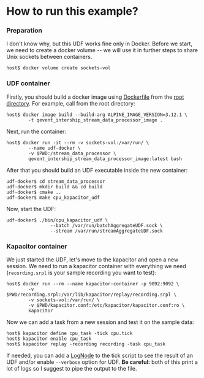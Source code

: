# How to run this example?

### Preparation

I don't know why, but this UDF works fine only in Docker. Before we start, we 
need to create a docker volume -- we will use it in further steps to share 
Unix sockets between containers.

```terminal
host$ docker volume create sockets-vol
```

### UDF container

Firstly, you should build a docker image using [Dockerfile](../../Dockerfile) 
from the [root directory](../..). For example, call from the root directory:

```terminal
host$ docker image build --build-arg ALPINE_IMAGE_VERSION=3.12.1 \
        -t qevent_intership_stream_data_processor_image .
```

Next, run the container:

```terminal
host$ docker run -it --rm -v sockets-vol:/var/run/ \
        --name udf-docker \
        -v $PWD:/stream_data_processor \
        qevent_intership_stream_data_processor_image:latest bash
```

After that you should build an UDF executable inside the new container:

```terminal
udf-docker$ cd stream_data_processor
udf-docker$ mkdir build && cd build
udf-docker$ cmake ..
udf-docker$ make cpu_kapacitor_udf
```

Now, start the UDF:

```terminal
udf-docker$ ./bin/cpu_kapacitor_udf \
                --batch /var/run/batchAggregateUDF.sock \
                --stream /var/run/streamAggregateUDF.sock
```

### Kapacitor container

We just started the UDF, let's move to the kapacitor and open a new session. 
We need to run a kapacitor container with everything we need (`recording.srpl`
is your sample recording you want to test):

```terminal
host$ docker run --rm --name kapacitor-container -p 9092:9092 \
        -v $PWD/recording.srpl:/var/lib/kapacitor/replay/recording.srpl \
        -v sockets-vol:/var/run/ \
        -v $PWD/kapacitor.conf:/etc/kapacitor/kapacitor.conf:ro \
        kapacitor
```

Now we can add a task from a new session and test it on the sample data:

```terminal
host$ kapacitor define cpu_task -tick cpu.tick
host$ kapacitor enable cpu_task
host$ kapacitor replay -recording recording -task cpu_task
```

If needed, you can add a 
[LogNode](https://docs.influxdata.com/kapacitor/v1.5/nodes/log_node/) to the 
tick script to see the result of an UDF and/or enable `--verbose` option for
UDF. **Be careful:** both of this print a lot of logs so I suggest to pipe the 
output to the file.
